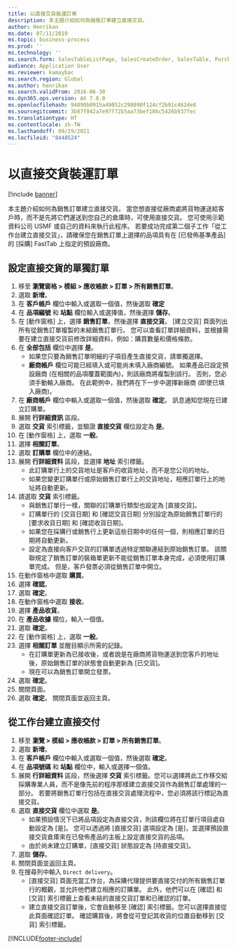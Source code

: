 ```yaml
---
title: 以直接交貨裝運訂單
description: 本主題介紹如何為銷售訂單建立直接交貨。
author: Henrikan
ms.date: 07/11/2019
ms.topic: business-process
ms.prod: ''
ms.technology: ''
ms.search.form: SalesTableListPage, SalesCreateOrder, SalesTable, PurchCreateFromSalesOrder, VendAccountItemLookup, SalesTableReferences, PurchTable, PurchTablePart, PurchEditLines, PurchTable, PurchTableReferences, MCRDropShipWorkbench, SalesShippingLine
audience: Application User
ms.reviewer: kamaybac
ms.search.region: Global
ms.author: henrikan
ms.search.validFrom: 2016-06-30
ms.dyn365.ops.version: AX 7.0.0
ms.openlocfilehash: 94890b0915a49052c298090f124cf2b91c462de8
ms.sourcegitcommit: 3b87f042a7e97f72b5aa73bef186c5426b937fec
ms.translationtype: HT
ms.contentlocale: zh-TW
ms.lasthandoff: 09/29/2021
ms.locfileid: "8448524"
---
```

# <a name="ship-orders-as-direct-deliveries"></a>以直接交貨裝運訂單

[!include [banner](../../includes/banner.md)]

本主題介紹如何為銷售訂單建立直接交貨。 當您想直接從廠商處將貨物運送給客戶時，而不是先將它們運送到您自己的倉庫時，可使用直接交貨。 您可使用示範資料公司 USMF 或自己的資料來執行此程序。 若要成功完成第二個子工作「從工作台建立直接交貨」，請確保您在銷售訂單上選擇的品項具有在 [已發佈基準產品] 的 [採購] FastTab 上指定的預設廠商。

## <a name="set-an-individual-order-for-direct-delivery"></a>設定直接交貨的單獨訂單
1. 移至 **瀏覽窗格 > 模組 > 應收帳款 > 訂單 > 所有銷售訂單**。
2. 選取 **新增**。
3. 在 **客戶帳戶** 欄位中輸入或選取一個值，然後選取 **確定**
4. 在 **品項編號** 和 **站點** 欄位輸入或選擇值，然後選擇 **儲存**。
5. 在 [動作窗格] 上，選擇 **銷售訂單**，然後選擇 **直接交貨**。 [建立交貨] 頁面列出所有從銷售訂單複製的未結銷售訂單行。 您可以查看訂單詳細資料，並根據需要在建立直接交貨前修改詳細資料，例如：購買數量和價格條款。  
6. 在 **全部包括** 欄位中選擇 **是**。
    - 如果您只要為銷售訂單明細的子項目產生直接交貨，請單獨選擇。  
    - **廠商帳戶** 欄位可能已經填入或可能尚未填入廠商編號。 如果產品已設定預設廠商 (在相關的品項覆蓋範圍內)，則該廠商將複製到該行。 否則，您必須手動輸入廠商。 在此範例中，我們將在下一步中選擇新廠商 (即使已填入廠商)。   
7. 在 **廠商帳戶** 欄位中輸入或選取一個值，然後選取 **確定**。 訊息通知您現在已建立訂購單。   
8. 展開 **行詳細資訊** 區段。
9. 選取 **交貨** 索引標籤，並驗證 **直接交貨** 欄位設定為 **是**。
10. 在 [動作窗格] 上，選取 **一般**。
11. 選擇 **相關訂單**。
12. 選取 **訂購單** 欄位中的連結。
13. 展開 **行詳細資料** 區段，並選擇 **地址** 索引標籤。
    - 此訂購單行上的交貨地址是客戶的收貨地址，而不是您公司的地址。  
    - 如果您變更訂購單行或原始銷售訂單行上的交貨地址，相應訂單行上的地址將自動更新。  
14. 請選取 **交貨** 索引標籤。
    - 與銷售訂單行一樣，關聯的訂購單行類型也設定為 [直接交貨]。  
    - 訂購單行的 [交貨日期] 和 [確認交貨日期] 分別設定為原始銷售訂單行的 [要求收貨日期] 和 [確認收貨日期]。   
    - 如果您在採購行或銷售行上更新這些日期中的任何一個，則相應訂單的日期將自動更新。     
    - 設定為直接向客戶交貨的訂購單透過特定關聯連結到原始銷售訂單。 該關聯規定了銷售訂單的裝箱單更新不能從銷售訂單本身完成，必須使用訂購單完成。 但是，客戶發票必須從銷售訂單中開立。  
15. 在動作窗格中選取 **購買**。
16. 選擇 **確認**。
17. 選取 **確定**。
18. 在動作窗格中選取 **接收**。
19. 選擇 **產品收貨**。
20. 在 **產品收據** 欄位，輸入一個值。
21. 選取 **確定**。
22. 在 [動作窗格] 上，選取 **一般**。
23. 選擇 **相關訂單** 並醒目顯示所需的記錄。
    - 在訂購單更新為已接收後，或者說是在廠商將貨物運送到您客戶的地址後，原始銷售訂單的狀態會自動更新為 [已交貨]。  
    - 現在可以為銷售訂單開立發票。    
24. 選取 **確定**。
25. 關閉頁面。
26. 選取 **確定**。 關閉頁面並返回主頁。

## <a name="create-direct-deliveries-from-the-workbench"></a>從工作台建立直接交付
1. 移至 **瀏覽 > 模組 > 應收帳款 > 訂單 > 所有銷售訂單**。
2. 選取 **新增**。
3. 在 **客戶帳戶** 欄位中輸入或選取一個值，然後選取 **確定**。
4. 在 **品項號碼** 和 **站點** 欄位中，輸入或選擇一個值。
5. 展開 **行詳細資料** 區段，然後選擇 **交貨** 索引標籤。您可以選擇將此工作移交給採購專業人員，而不是像先前的程序那樣建立直接交貨作為銷售訂單處理的一部分。 若要將銷售訂單行包括在直接交貨處理流程中，您必須將該行標記為直接交貨。  
6. 選取 **直接交貨** 欄位中選取 **是**。
    - 如果預設情況下已將品項設定為直接交貨，則該欄位將在訂單行項目處自動設定為 [是]。 您可以透過將 [直接交貨] 選項設定為 [是]，並選擇預設直接交貨倉庫來在已發佈產品的主板上設定直接交貨的品項。  
    - 由於尚未建立訂購單，[直接交貨] 狀態設定為 [待直接交貨]。   
7. 選取 **儲存**。
8. 關閉頁面並返回主頁。
9. 在搜尋列中輸入 `Direct delivery`。
    - [直接交貨] 頁面充當工作台，為採購代理提供要直接交付的所有銷售訂單行的概觀，並允許他們建立相應的訂購單。 此外，他們可以在 [確認] 和 [交貨] 索引標籤上查看未結的直接交貨訂單和已確認的訂單。  
    - 建立直接交貨訂單後，它會自動移至 [確認] 索引標籤。您可以選擇直接從此頁面確認訂單。 確認購買後，將會從可登記其收貨的位置自動移到 [交貨] 索引標籤。  



[!INCLUDE[footer-include](../../../includes/footer-banner.md)]